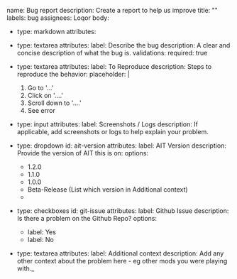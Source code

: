 name: Bug report
description: Create a report to help us improve
title: ""
labels: bug
assignees: Loqor
body:
- type: markdown
  attributes:

- type: textarea
  attributes:
  label: Describe the bug
  description: A clear and concise description of what the bug is.
  validations:
  required: true

- type: textarea
  attributes:
  label: To Reproduce
  description: Steps to reproduce the behavior:
  placeholder: |
  1. Go to '...'
  2. Click on '....'
  3. Scroll down to '....'
  4. See error

- type: input
  attributes:
  label: Screenshots / Logs
  description: If applicable, add screenshots or logs to help explain your problem.

- type: dropdown
  id: ait-version
  attributes:
  label: AIT Version
  description: Provide the version of AIT this is on:
  options:
  - 1.2.0
  - 1.1.0
  - 1.0.0
  - Beta-Release (List which version in Additional context)
  - 
- type: checkboxes
    id: git-issue
    attributes:
    label: Github Issue
    description: Is there a problem on the Github Repo?
    options:
    - label: Yes
    - label: No
  
- type: textarea
  attributes:
  label: Additional context
  description: Add any other context about the problem here -  eg other mods you were playing with._


